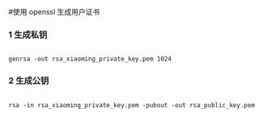 #使用 openssl 生成用户证书

### 1 生成私钥

```

genrsa -out rsa_xiaoming_private_key.pem 1024
```

### 2 生成公钥

```

rsa -in rsa_xiaoming_private_key.pem -pubout -out rsa_public_key.pem
```
